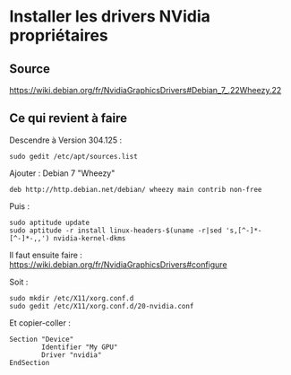 # Installer les drivers NVidia propriétaires

## Source

https://wiki.debian.org/fr/NvidiaGraphicsDrivers#Debian_7_.22Wheezy.22

## Ce qui revient à faire

Descendre à Version 304.125 :

    sudo gedit /etc/apt/sources.list

Ajouter : Debian 7 "Wheezy"

    deb http://http.debian.net/debian/ wheezy main contrib non-free

Puis :

    sudo aptitude update
    sudo aptitude -r install linux-headers-$(uname -r|sed 's,[^-]*-[^-]*-,,') nvidia-kernel-dkms


Il faut ensuite faire : https://wiki.debian.org/fr/NvidiaGraphicsDrivers#configure

Soit :

    sudo mkdir /etc/X11/xorg.conf.d
    sudo gedit /etc/X11/xorg.conf.d/20-nvidia.conf

Et copier-coller :

    Section "Device"
            Identifier "My GPU"
            Driver "nvidia"
    EndSection
